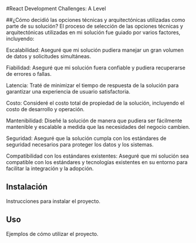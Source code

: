 
#React Development Challenges: A Level

##¿Cómo decidió las opciones técnicas y arquitectónicas utilizadas como parte de su solución?
  El proceso de selección de las opciones técnicas y arquitectónicas utilizadas en mi solución fue guiado por varios factores, incluyendo:

Escalabilidad: Aseguré que mi solución pudiera manejar un gran volumen de datos y solicitudes simultáneas.

Fiabilidad: Aseguré que mi solución fuera confiable y pudiera recuperarse de errores o fallas.

Latencia: Traté de minimizar el tiempo de respuesta de la solución para garantizar una experiencia de usuario satisfactoria.

Costo: Consideré el costo total de propiedad de la solución, incluyendo el costo de desarrollo y operación.

Mantenibilidad: Diseñé la solución de manera que pudiera ser fácilmente mantenible y escalable a medida que las necesidades del negocio cambien.

Seguridad: Aseguré que la solución cumpla con los estándares de seguridad necesarios para proteger los datos y los sistemas.

Compatibilidad con los estándares existentes: Aseguré que mi solución sea compatible con los estándares y tecnologías existentes en su entorno para facilitar la integración y la adopción.
## Instalación

Instrucciones para instalar el proyecto.

## Uso

Ejemplos de cómo utilizar el proyecto.



